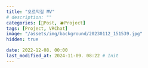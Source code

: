 ```yaml
---
title: "오르막길 MV"
# description: ""
categories: [📀Post, 🫐Project]
tags: [Project, VRChat]
image: "/assets/img/background/20230112_151539.jpg"
hidden: true

date: 2022-12-08. 00:00
last_modified_at: 2024-11-09. 08:22 # Init
---
```


